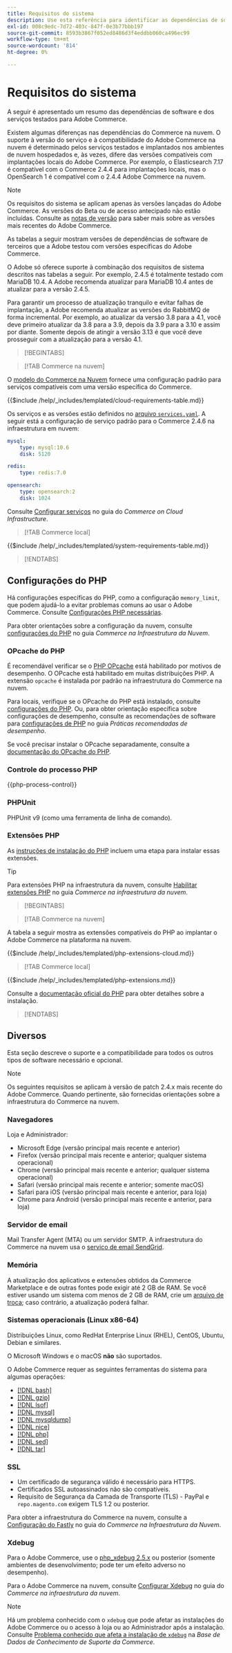 ```yaml
---
title: Requisitos do sistema
description: Use esta referência para identificar as dependências de software necessárias que foram testadas com as versões do Adobe Commerce.
exl-id: 008c9edc-7d72-403c-847f-0e3b77bbb197
source-git-commit: 8593b3867f052ed8486d3f4eddbb060ca496ec99
workflow-type: tm+mt
source-wordcount: '814'
ht-degree: 0%

---
```


# Requisitos do sistema

A seguir é apresentado um resumo das dependências de software e dos serviços testados para Adobe Commerce.

Existem algumas diferenças nas dependências do Commerce na nuvem. O suporte à versão do serviço e à compatibilidade do Adobe Commerce na nuvem é determinado pelos serviços testados e implantados nos ambientes de nuvem hospedados e, às vezes, difere das versões compatíveis com implantações locais do Adobe Commerce. Por exemplo, o Elasticsearch 7.17 é compatível com o Commerce 2.4.4 para implantações locais, mas o OpenSearch 1 é compatível com o 2.4.4 Adobe Commerce na nuvem.

>[!NOTE]
>
>Os requisitos do sistema se aplicam apenas às versões lançadas do Adobe Commerce. As versões do Beta ou de acesso antecipado não estão incluídas. Consulte as [notas de versão](../release/release-notes/overview.md) para saber mais sobre as versões mais recentes do Adobe Commerce.

As tabelas a seguir mostram versões de dependências de software de terceiros que a Adobe testou com versões específicas do Adobe Commerce.

O Adobe só oferece suporte à combinação dos requisitos de sistema descritos nas tabelas a seguir. Por exemplo, 2.4.5 é totalmente testado com MariaDB 10.4. A Adobe recomenda atualizar para MariaDB 10.4 antes de atualizar para a versão 2.4.5.

Para garantir um processo de atualização tranquilo e evitar falhas de implantação, a Adobe recomenda atualizar as versões do RabbitMQ de forma incremental. Por exemplo, ao atualizar da versão 3.8 para a 4.1, você deve primeiro atualizar da 3.8 para a 3.9, depois da 3.9 para a 3.10 e assim por diante. Somente depois de atingir a versão 3.13 é que você deve prosseguir com a atualização para a versão 4.1.

>[!BEGINTABS]

>[!TAB Commerce na nuvem]

O [modelo do Commerce na Nuvem](https://github.com/magento/magento-cloud) fornece uma configuração padrão para serviços compatíveis com uma versão específica do Commerce.

{{$include /help/_includes/templated/cloud-requirements-table.md}}

Os serviços e as versões estão definidos no [arquivo `services.yaml`](https://github.com/magento/magento-cloud/blob/master/.magento/services.yaml). A seguir está a configuração de serviço padrão para o Commerce 2.4.6 na infraestrutura em nuvem:

```yaml
mysql:
    type: mysql:10.6
    disk: 5120

redis:
    type: redis:7.0

opensearch:
    type: opensearch:2
    disk: 1024
```

Consulte [Configurar serviços](https://experienceleague.adobe.com/docs/commerce-cloud-service/user-guide/configure/service/services-yaml.html?lang=pt-BR) no guia do _Commerce on Cloud Infrastructure_.

>[!TAB Commerce local]

{{$include /help/_includes/templated/system-requirements-table.md}}

>[!ENDTABS]

## Configurações do PHP

Há configurações específicas do PHP, como a configuração `memory_limit`, que podem ajudá-lo a evitar problemas comuns ao usar o Adobe Commerce. Consulte [Configurações PHP necessárias](prerequisites/php-settings.md).

Para obter orientações sobre a configuração da nuvem, consulte [configurações do PHP](https://experienceleague.adobe.com/docs/commerce-cloud-service/user-guide/configure/app/php-settings.html?lang=pt-BR) no guia _Commerce na Infraestrutura da Nuvem_.

### OPcache do PHP

É recomendável verificar se o [PHP OPcache](https://www.php.net/manual/en/intro.opcache.php) está habilitado por motivos de desempenho. O OPcache está habilitado em muitas distribuições PHP. A extensão `opcache` é instalada por padrão na infraestrutura do Commerce na nuvem.

Para locais, verifique se o OPcache do PHP está instalado, consulte [configurações do PHP](prerequisites/php-settings.md). Ou, para obter orientação específica sobre configurações de desempenho, consulte as recomendações de software para [configurações de PHP](https://experienceleague.adobe.com/docs/commerce-operations/performance-best-practices/software.html?lang=pt-BR#php-settings) no guia _Práticas recomendadas de desempenho_.

Se você precisar instalar o OPcache separadamente, consulte a [documentação do OPcache do PHP](https://www.php.net/manual/en/opcache.setup.php).

### Controle do processo PHP

{{php-process-control}}

### PHPUnit

PHPUnit v9 (como uma ferramenta de linha de comando).

### Extensões PHP

As [instruções de instalação do PHP](prerequisites/php-settings.md) incluem uma etapa para instalar essas extensões.

>[!TIP]
>
>Para extensões PHP na infraestrutura da nuvem, consulte [Habilitar extensões PHP](https://experienceleague.adobe.com/docs/commerce-cloud-service/user-guide/configure/app/php-settings.html?lang=pt-BR#enable-extensions) no guia _Commerce na infraestrutura da nuvem_.

>[!BEGINTABS]

>[!TAB Commerce na nuvem]

A tabela a seguir mostra as extensões compatíveis do PHP ao implantar o Adobe Commerce na plataforma na nuvem.

{{$include /help/_includes/templated/php-extensions-cloud.md}}

>[!TAB Commerce local]

{{$include /help/_includes/templated/php-extensions.md}}

Consulte a [documentação oficial do PHP](https://www.php.net/manual/en/extensions.php) para obter detalhes sobre a instalação.

>[!ENDTABS]

## Diversos

Esta seção descreve o suporte e a compatibilidade para todos os outros tipos de software necessário e opcional.

>[!NOTE]
>
>Os seguintes requisitos se aplicam à versão de patch 2.4.x mais recente do Adobe Commerce. Quando pertinente, são fornecidas orientações sobre a infraestrutura do Commerce na nuvem.

### Navegadores

Loja e Administrador:

- Microsoft Edge (versão principal mais recente e anterior)
- Firefox (versão principal mais recente e anterior; qualquer sistema operacional)
- Chrome (versão principal mais recente e anterior; qualquer sistema operacional)
- Safari (versão principal mais recente e anterior; somente macOS)
- Safari para iOS (versão principal mais recente e anterior, para loja)
- Chrome para Android (versão principal mais recente e anterior, para loja)

### Servidor de email

Mail Transfer Agent (MTA) ou um servidor SMTP. A infraestrutura do Commerce na nuvem usa o [serviço de email SendGrid](https://experienceleague.adobe.com/docs/commerce-cloud-service/user-guide/project/sendgrid.html?lang=pt-BR).

### Memória

A atualização dos aplicativos e extensões obtidos da Commerce Marketplace e de outras fontes pode exigir até 2 GB de RAM. Se você estiver usando um sistema com menos de 2 GB de RAM, crie um [arquivo de troca](https://support.magento.com/hc/en-us/articles/360032980432); caso contrário, a atualização poderá falhar.

### Sistemas operacionais (Linux x86-64)

Distribuições Linux, como RedHat Enterprise Linux (RHEL), CentOS, Ubuntu, Debian e similares.

O Microsoft Windows e o macOS **não** são suportados.

O Adobe Commerce requer as seguintes ferramentas do sistema para algumas operações:

- [[!DNL bash]](https://www.gnu.org/software/bash/)
- [[!DNL gzip]](https://www.gzip.org/)
- [[!DNL lsof]](https://linux.die.net/man/8/lsof)
- [[!DNL mysql]](https://www.mysql.com/)
- [[!DNL mysqldump]](https://dev.mysql.com/doc/refman/8.0/en/mysqldump.html)
- [[!DNL nice]](https://linux.die.net/man/1/nice)
- [[!DNL php]](https://www.php.net/)
- [[!DNL sed]](https://www.gnu.org/software/sed/manual/sed.html)
- [[!DNL tar]](https://linux.die.net/man/1/tar)

### SSL

- Um certificado de segurança válido é necessário para HTTPS.
- Certificados SSL autoassinados não são compatíveis.
- Requisito de Segurança da Camada de Transporte (TLS) - PayPal e `repo.magento.com` exigem TLS 1.2 ou posterior.

Para obter a infraestrutura do Commerce na nuvem, consulte a [Configuração do Fastly](https://experienceleague.adobe.com/docs/commerce-cloud-service/user-guide/cdn/setup-fastly/fastly-configuration.html?lang=pt-BR) no guia do _Commerce na Infraestrutura da Nuvem_.

### Xdebug

Para o Adobe Commerce, use o [php_xdebug 2.5.x](https://xdebug.org/download) ou posterior (somente ambientes de desenvolvimento; pode ter um efeito adverso no desempenho).

Para o Adobe Commerce na nuvem, consulte [Configurar Xdebug](https://experienceleague.adobe.com/docs/commerce-cloud-service/user-guide/develop/test/debug.html?lang=pt-BR) no guia do _Commerce na infraestrutura da nuvem_.

>[!NOTE]
>
>Há um problema conhecido com o `xdebug` que pode afetar as instalações do Adobe Commerce ou o acesso à loja ou ao Administrador após a instalação. Consulte [Problema conhecido que afeta a instalação de `xdebug`](https://experienceleague.adobe.com/docs/commerce-knowledge-base/kb/troubleshooting/miscellaneous/known-issues-that-affect-installation.html?lang=pt-BR) na _Base de Dados de Conhecimento de Suporte da Commerce_.
